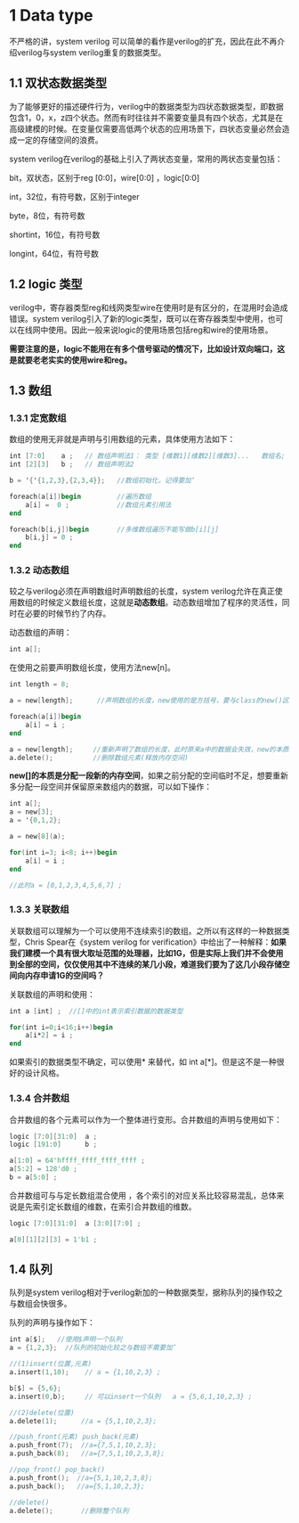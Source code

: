 # 1 Data type   

不严格的讲，system verilog 可以简单的看作是verilog的扩充，因此在此不再介绍verilog与system verilog重复的数据类型。

## 1.1 双状态数据类型    

为了能够更好的描述硬件行为，verilog中的数据类型为四状态数据类型，即数据包含1，0，x，z四个状态。然而有时往往并不需要变量具有四个状态，尤其是在高级建模的时候。在变量仅需要高低两个状态的应用场景下，四状态变量必然会造成一定的存储空间的浪费。

system verilog在verilog的基础上引入了两状态变量，常用的两状态变量包括：

bit，双状态，区别于reg [0:0]，wire[0:0] ，logic[0:0]

int，32位，有符号数，区别于integer

byte，8位，有符号数

shortint，16位，有符号数

longint，64位，有符号数      



## 1.2 logic 类型     

verilog中，寄存器类型reg和线网类型wire在使用时是有区分的，在混用时会造成错误。system verilog引入了新的logic类型，既可以在寄存器类型中使用，也可以在线网中使用。因此一般来说logic的使用场景包括reg和wire的使用场景。

**需要注意的是，logic不能用在有多个信号驱动的情况下，比如设计双向端口，这是就要老老实实的使用wire和reg。**        



## 1.3 数组      

### 1.3.1 定宽数组      

数组的使用无非就是声明与引用数组的元素，具体使用方法如下：

```verilog
int [7:0]    a ;   // 数组声明法1： 类型 [维数1][维数2][维数3]...   数组名;
int [2][3]   b ;   // 数组声明法2

b = '{'{1,2,3},{2,3,4}};   //数组初始化，记得要加‘

foreach(a[i])begin         //遍历数组
    a[i] =  0 ;            //数组元素引用法
end

foreach(b[i,j])begin       //多维数组遍历不能写做b[i][j] 
    b[i,j] = 0 ; 
end
```

### 1.3.2 动态数组     

较之与verilog必须在声明数组时声明数组的长度，system verilog允许在真正使用数组的时候定义数组长度，这就是**动态数组**。动态数组增加了程序的灵活性，同时在必要的时候节约了内存。

动态数组的声明：

```verilog
int a[];
```

在使用之前要声明数组长度，使用方法new[n]。

```verilog
int length = 8;

a = new[length];      //声明数组的长度，new使用的是方括号，要与class的new()区分

foreach(a[i])begin    
	a[i] = i ;
end

a = new[length];     //重新声明了数组的长度，此时原来a中的数据会失效，new的本质为分配内存空间 
a.delete();          //删除数组元素(释放内存空间)
```

**new[]的本质是分配一段新的内存空间**，如果之前分配的空间临时不足，想要重新多分配一段空间并保留原来数组内的数据，可以如下操作：

```verilog
int a[];
a = new[3];
a = '{0,1,2};

a = new[8](a);  

for(int i=3; i<8; i++)begin
	a[i] = i ;
end

//此时a = [0,1,2,3,4,5,6,7] ;
```



### 1.3.3 关联数组     

关联数组可以理解为一个可以使用不连续索引的数组。之所以有这样的一种数据类型，Chris Spear在《system verilog for verification》中给出了一种解释：**如果我们建模一个具有很大取址范围的处理器，比如1G，但是实际上我们并不会使用到全部的空间，仅仅使用其中不连续的某几小段，难道我们要为了这几小段存储空间向内存申请1G的空间吗？**   

关联数组的声明和使用：

```verilog
int a [int] ;  //[]中的int表示索引数据的数据类型

for(int i=0;i<16;i++)begin
    a[i*2] = i ; 
end
```

如果索引的数据类型不确定，可以使用* 来替代，如 int a[*]。但是这不是一种很好的设计风格。    



### 1.3.4 合并数组     

合并数组的各个元素可以作为一个整体进行变形。合并数组的声明与使用如下：

```verilog
logic [7:0][31:0]  a ;
logic [191:0]      b ;

a[1:0] = 64'hffff_ffff_ffff_ffff ;
a[5:2] = 128'd0 ;
b = a[5:0] ;
```

合并数组可与与定长数组混合使用 ，各个索引的对应关系比较容易混乱，总体来说是先索引定长数组的维数，在索引合并数组的维数。

```verilog
logic [7:0][31:0]  a [3:0][7:0] ; 

a[0][1][2][3] = 1'b1 ;  
```



## 1.4 队列       

队列是system verilog相对于verilog新加的一种数据类型，据称队列的操作较之与数组会快很多。  

队列的声明与操作如下：

```verilog
int a[$];   //使用$声明一个队列    
a = {1,2,3};  //队列的初始化较之与数组不需要加’   

//(1)insert(位置,元素)
a.insert(1,10);    // a = {1,10,2,3} ;

b[$] = {5,6};
a.insert(0,b);     // 可以insert一个队列   a = {5,6,1,10,2,3} ;   

//(2)delete(位置)
a.delete(1);      //a = {5,1,10,2,3};     

//push_front(元素) push_back(元素)
a.push_front(7);  //a={7,5,1,10,2,3};
a.push_back(8);   //a={7,5,1,10,2,3,8};

//pop_front() pop_back()
a.push_front();  //a={5,1,10,2,3,8};
a.push_back();   //a={5,1,10,2,3};  

//delete()
a.delete();       //删除整个队列   
```










